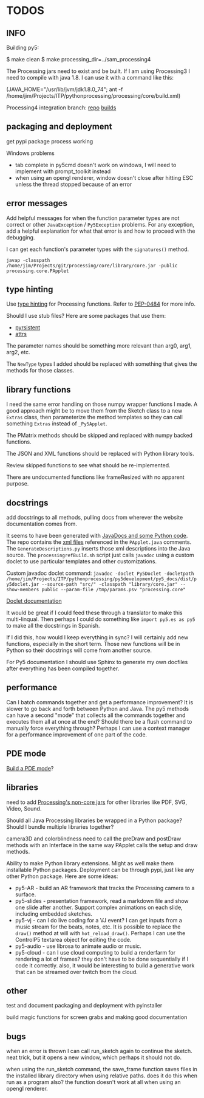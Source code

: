 TODOS
=====

INFO
----

Building py5:

$ make clean
$ make processing_dir=../sam_processing4

The Processing jars need to exist and be built. If I am using Processing3 I need to compile with java 1.8. I can use it with a command like this:

(JAVA_HOME="/usr/lib/jvm/jdk1.8.0_74"; ant -f /home/jim/Projects/ITP/pythonprocessing/processing/core/build.xml)

Processing4 integration branch:
[repo](https://github.com/sampottinger/processing4)
[builds](https://www.datadrivenempathy.com/processing)

packaging and deployment
------------------------

get pypi package process working

Windows problems

* tab complete in py5cmd doesn't work on windows, I will need to implement with prompt_toolkit instead
* when using an opengl renderer, window doesn't close after hitting ESC unless the thread stopped because of an error

error messages
--------------

Add helpful messages for when the function parameter types are not correct or other `JavaException` / `Py5Exception` problems. For any exception, add a helpful explanation for what that error is and how to proceed with the debugging.

I can get each function's parameter types with the `signatures()` method.

`javap -classpath /home/jim/Projects/git/processing/core/library/core.jar -public processing.core.PApplet`

type hinting
------------

Use [type hinting](https://docs.python.org/3/library/typing.html) for Processing functions. Refer to [PEP-0484](https://www.python.org/dev/peps/pep-0484/) for more info.

Should I use stub files? Here are some packages that use them:

* [pyrsistent](https://github.com/tobgu/pyrsistent)
* [attrs](https://github.com/python-attrs/attrs)

The parameter names should be something more relevant than arg0, arg1, arg2, etc.

The `NewType` types I added should be replaced with something that gives the methods for those classes.

library functions
-----------------

I need the same error handling on those numpy wrapper functions I made. A good approach might be to move them from the Sketch class to a new `Extras` class, then parameterize the method templates so they can call something `Extras` instead of `_Py5Applet`.

The PMatrix methods should be skipped and replaced with numpy backed functions.

The JSON and XML functions should be replaced with Python library tools.

Review skipped functions to see what should be re-implemented.

There are undocumented functions like frameResized with no apparent purpose.

docstrings
----------

add docstrings to all methods, pulling docs from wherever the website documentation comes from.

It seems to have been generated with [JavaDocs and some Python code](https://github.com/processing/processing-docs/tree/master/java_generate). The repo contains the [xml files](https://github.com/processing/processing-docs/tree/master/content/api_en) referenced in the `PApplet.java` comments. The `GenerateDescriptions.py` inserts those xml descriptions into the Java source. The `processingrefBuild.sh` script just calls `javadoc` using a custom doclet to use particular templates and other customizations.

Custom javadoc doclet command:
`javadoc -doclet Py5Doclet -docletpath /home/jim/Projects/ITP/pythonprocessing/py5development/py5_docs/dist/py5doclet.jar --source-path "src/" -classpath "library/core.jar" --show-members public --param-file /tmp/params.psv "processing.core"`

[Doclet documentation](https://docs.oracle.com/javase/9/docs/api/jdk/javadoc/doclet/package-summary.html)

It would be great if I could feed these through a translator to make this multi-linqual. Then perhaps I could do something like `import py5.es as py5` to make all the docstrings in Spanish.

If I did this, how would I keep everything in sync? I will certainly add new functions, especially in the short term. Those new functions will be in Python so their docstrings will come from another source.

For Py5 documentation I should use Sphinx to generate my own docfiles after everything has been compiled together.

performance
-----------

Can I batch commands together and get a performance improvement? It is slower to go back and forth between Python and Java. The py5 methods can have a second "mode" that collects all the commands together and executes them all at once at the end? Should there be a flush command to manually force everything through? Perhaps I can use a context manager for a performance improvement of one part of the code.

PDE mode
--------

[Build a PDE mode](https://github.com/processing/processing/wiki/Mode-Overview)?

libraries
---------

need to add [Processing's non-core jars](https://processing.org/reference/libraries/) for other libraries like PDF, SVG, Video, Sound.

Should all Java Processing libraries be wrapped in a Python package? Should I bundle multiple libraries together?

camera3D and colorblindness need to call the preDraw and postDraw methods with an Interface in the same way PApplet calls the setup and draw methods.

Ability to make Python library extensions. Might as well make them installable Python packages. Deployment can be through pypi, just like any other Python package. Here are some ideas:

* py5-AR - build an AR framework that tracks the Processing camera to a surface.
* py5-slides - presentation framework, read a markdown file and show one slide after another. Support complex animations on each slide, including embedded sketches.
* py5-vj - can I do live coding for a VJ event? I can get inputs from a music stream for the beats, notes, etc. It is possible to replace the `draw()` method at will with `hot_reload_draw()`. Perhaps I can use the ControlP5 textarea object for editing the code.
* py5-audio - use librosa to animate audio or music.
* py5-cloud - can I use cloud computing to build a renderfarm for rendering a lot of frames? they don't have to be done sequentially if I code it correctly. also, it would be interesting to build a generative work that can be streamed over twitch from the cloud.

other
-----

test and document packaging and deployment with pyinstaller

build magic functions for screen grabs and making good documentation

bugs
----

when an error is thrown I can call run_sketch again to continue the sketch. neat trick, but it opens a new window, which perhaps it should not do.

when using the run_sketch command, the save_frame function saves files in the installed library directory when using relative paths. does it do this when run as a program also? the function doesn't work at all when using an opengl renderer.
